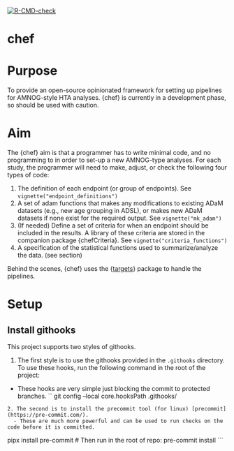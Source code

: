 
<!-- Insert badges here -->

[![R-CMD-check](https://github.com/hta-pharma/chef/actions/workflows/package-check-test.yaml/badge.svg)](https://github.com/hta-pharma/chef/actions/workflows/package-check-test.yaml)
<!-- README.md is generated from README.Rmd. Please edit that file -->

# chef

# Purpose

To provide an open-source opinionated framework for setting up pipelines
for AMNOG-style HTA analyses. {chef} is currently in a development
phase, so should be used with caution.

# Aim

The {chef} aim is that a programmer has to write minimal code, and no
programming to in order to set-up a new AMNOG-type analyses. For each
study, the programmer will need to make, adjust, or check the following
four types of code:

1.  The definition of each endpoint (or group of endpoints). See
    `vignette("endpoint_definitions")`
2.  A set of adam functions that makes any modifications to existing
    ADaM datasets (e.g., new age grouping in ADSL), or makes new ADaM
    datasets if none exist for the required output. See
    `vignette("mk_adam")`
3.  (If needed) Define a set of criteria for when an endpoint should be
    included in the results. A library of these criteria are stored in
    the companion package {chefCriteria}. See
    `vignette("criteria_functions")`
4.  A specification of the statistical functions used to
    summarize/analyze the data. (see section)

Behind the scenes, {chef} uses the
{[targets](https://books.ropensci.org/targets/)} package to handle the
pipelines.

# Setup

## Install githooks

This project supports two styles of githooks.

1.  The first style is to use the githooks provided in the `.githooks`
    directory. To use these hooks, run the following command in the root
    of the project:

- These hooks are very simple just blocking the commit to protected
  branches. \`\` git config –local core.hooksPath .githooks/

<!-- -->


    2. The second is to install the precommit tool (for linux) [precommit](https://pre-commit.com/). 
      - These are much more powerful and can be used to run checks on the code before it is committed.

pipx install pre-commit \# Then run in the root of repo: pre-commit
install \`\`\`
